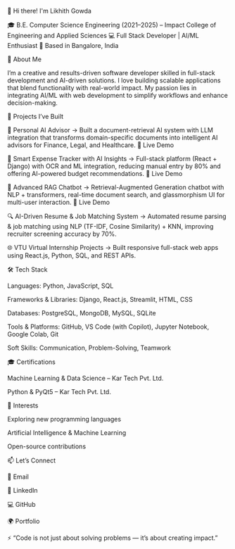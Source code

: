 👋 Hi there! I'm Likhith Gowda

🎓 B.E. Computer Science Engineering (2021–2025) – Impact College of Engineering and Applied Sciences
💻 Full Stack Developer | AI/ML Enthusiast
📍 Based in Bangalore, India

🚀 About Me

I’m a creative and results-driven software developer skilled in full-stack development and AI-driven solutions. I love building scalable applications that blend functionality with real-world impact. My passion lies in integrating AI/ML with web development to simplify workflows and enhance decision-making.

🧠 Projects I’ve Built

🤖 Personal AI Advisor
→ Built a document-retrieval AI system with LLM integration that transforms domain-specific documents into intelligent AI advisors for Finance, Legal, and Healthcare.
🔗 Live Demo

💸 Smart Expense Tracker with AI Insights
→ Full-stack platform (React + Django) with OCR and ML integration, reducing manual entry by 80% and offering AI-powered budget recommendations.
🔗 Live Demo

💬 Advanced RAG Chatbot
→ Retrieval-Augmented Generation chatbot with NLP + transformers, real-time document search, and glassmorphism UI for multi-user interaction.
🔗 Live Demo

🔍 AI-Driven Resume & Job Matching System
→ Automated resume parsing & job matching using NLP (TF-IDF, Cosine Similarity) + KNN, improving recruiter screening accuracy by 70%.

🌐 VTU Virtual Internship Projects
→ Built responsive full-stack web apps using React.js, Python, SQL, and REST APIs.

🛠️ Tech Stack

Languages: Python, JavaScript, SQL

Frameworks & Libraries: Django, React.js, Streamlit, HTML, CSS

Databases: PostgreSQL, MongoDB, MySQL, SQLite

Tools & Platforms: GitHub, VS Code (with Copilot), Jupyter Notebook, Google Colab, Git

Soft Skills: Communication, Problem-Solving, Teamwork

🎓 Certifications

Machine Learning & Data Science – Kar Tech Pvt. Ltd.

Python & PyQt5 – Kar Tech Pvt. Ltd.

🌱 Interests

Exploring new programming languages

Artificial Intelligence & Machine Learning

Open-source contributions

📫 Let’s Connect

📧 Email

🔗 LinkedIn

💻 GitHub

🌍 Portfolio

⚡ “Code is not just about solving problems — it’s about creating impact.”
